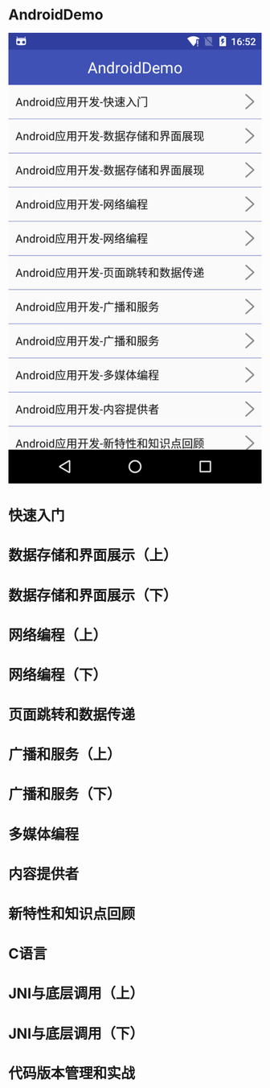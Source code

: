 # AndroidDemo
![截图](https://github.com/BruceAnda/AndroidDemo/blob/master/screenshot/Screenshot_20160216-165250.png)
# 快速入门
# 数据存储和界面展示（上）
# 数据存储和界面展示（下）
# 网络编程（上）
# 网络编程（下）
# 页面跳转和数据传递
# 广播和服务（上）
# 广播和服务（下）
# 多媒体编程
# 内容提供者
# 新特性和知识点回顾
# C语言
# JNI与底层调用（上）
# JNI与底层调用（下）
# 代码版本管理和实战
